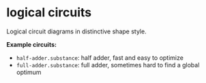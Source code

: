 # logical circuits

Logical circuit diagrams in distinctive shape style.

**Example circuits:**

- `half-adder.substance`: half adder, fast and easy to optimize
- `full-adder.substance`: full adder, sometimes hard to find a global optimum

